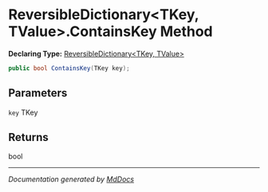 ﻿# ReversibleDictionary\<TKey, TValue\>.ContainsKey Method

**Declaring Type:** [ReversibleDictionary\<TKey, TValue\>](../index.md)

```csharp
public bool ContainsKey(TKey key);
```

## Parameters

`key`  TKey

## Returns

bool

___

*Documentation generated by [MdDocs](https://github.com/ap0llo/mddocs)*
